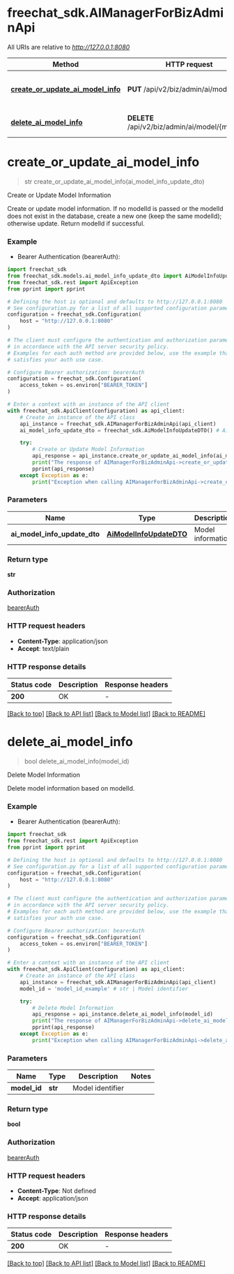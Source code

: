 # freechat_sdk.AIManagerForBizAdminApi

All URIs are relative to *http://127.0.0.1:8080*

Method | HTTP request | Description
------------- | ------------- | -------------
[**create_or_update_ai_model_info**](AIManagerForBizAdminApi.md#create_or_update_ai_model_info) | **PUT** /api/v2/biz/admin/ai/model | Create or Update Model Information
[**delete_ai_model_info**](AIManagerForBizAdminApi.md#delete_ai_model_info) | **DELETE** /api/v2/biz/admin/ai/model/{modelId} | Delete Model Information


# **create_or_update_ai_model_info**
> str create_or_update_ai_model_info(ai_model_info_update_dto)

Create or Update Model Information

Create or update model information. If no modelId is passed or the modelId does not exist in the database, create a new one (keep the same modelId); otherwise update. Return modelId if successful.

### Example

* Bearer Authentication (bearerAuth):

```python
import freechat_sdk
from freechat_sdk.models.ai_model_info_update_dto import AiModelInfoUpdateDTO
from freechat_sdk.rest import ApiException
from pprint import pprint

# Defining the host is optional and defaults to http://127.0.0.1:8080
# See configuration.py for a list of all supported configuration parameters.
configuration = freechat_sdk.Configuration(
    host = "http://127.0.0.1:8080"
)

# The client must configure the authentication and authorization parameters
# in accordance with the API server security policy.
# Examples for each auth method are provided below, use the example that
# satisfies your auth use case.

# Configure Bearer authorization: bearerAuth
configuration = freechat_sdk.Configuration(
    access_token = os.environ["BEARER_TOKEN"]
)

# Enter a context with an instance of the API client
with freechat_sdk.ApiClient(configuration) as api_client:
    # Create an instance of the API class
    api_instance = freechat_sdk.AIManagerForBizAdminApi(api_client)
    ai_model_info_update_dto = freechat_sdk.AiModelInfoUpdateDTO() # AiModelInfoUpdateDTO | Model information

    try:
        # Create or Update Model Information
        api_response = api_instance.create_or_update_ai_model_info(ai_model_info_update_dto)
        print("The response of AIManagerForBizAdminApi->create_or_update_ai_model_info:\n")
        pprint(api_response)
    except Exception as e:
        print("Exception when calling AIManagerForBizAdminApi->create_or_update_ai_model_info: %s\n" % e)
```



### Parameters


Name | Type | Description  | Notes
------------- | ------------- | ------------- | -------------
 **ai_model_info_update_dto** | [**AiModelInfoUpdateDTO**](AiModelInfoUpdateDTO.md)| Model information | 

### Return type

**str**

### Authorization

[bearerAuth](../README.md#bearerAuth)

### HTTP request headers

 - **Content-Type**: application/json
 - **Accept**: text/plain

### HTTP response details

| Status code | Description | Response headers |
|-------------|-------------|------------------|
**200** | OK |  -  |

[[Back to top]](#) [[Back to API list]](../README.md#documentation-for-api-endpoints) [[Back to Model list]](../README.md#documentation-for-models) [[Back to README]](../README.md)

# **delete_ai_model_info**
> bool delete_ai_model_info(model_id)

Delete Model Information

Delete model information based on modelId.

### Example

* Bearer Authentication (bearerAuth):

```python
import freechat_sdk
from freechat_sdk.rest import ApiException
from pprint import pprint

# Defining the host is optional and defaults to http://127.0.0.1:8080
# See configuration.py for a list of all supported configuration parameters.
configuration = freechat_sdk.Configuration(
    host = "http://127.0.0.1:8080"
)

# The client must configure the authentication and authorization parameters
# in accordance with the API server security policy.
# Examples for each auth method are provided below, use the example that
# satisfies your auth use case.

# Configure Bearer authorization: bearerAuth
configuration = freechat_sdk.Configuration(
    access_token = os.environ["BEARER_TOKEN"]
)

# Enter a context with an instance of the API client
with freechat_sdk.ApiClient(configuration) as api_client:
    # Create an instance of the API class
    api_instance = freechat_sdk.AIManagerForBizAdminApi(api_client)
    model_id = 'model_id_example' # str | Model identifier

    try:
        # Delete Model Information
        api_response = api_instance.delete_ai_model_info(model_id)
        print("The response of AIManagerForBizAdminApi->delete_ai_model_info:\n")
        pprint(api_response)
    except Exception as e:
        print("Exception when calling AIManagerForBizAdminApi->delete_ai_model_info: %s\n" % e)
```



### Parameters


Name | Type | Description  | Notes
------------- | ------------- | ------------- | -------------
 **model_id** | **str**| Model identifier | 

### Return type

**bool**

### Authorization

[bearerAuth](../README.md#bearerAuth)

### HTTP request headers

 - **Content-Type**: Not defined
 - **Accept**: application/json

### HTTP response details

| Status code | Description | Response headers |
|-------------|-------------|------------------|
**200** | OK |  -  |

[[Back to top]](#) [[Back to API list]](../README.md#documentation-for-api-endpoints) [[Back to Model list]](../README.md#documentation-for-models) [[Back to README]](../README.md)

